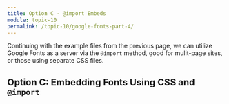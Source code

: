 ```yaml
---
title: Option C - @import Embeds
module: topic-10
permalink: /topic-10/google-fonts-part-4/
---
```


<div class="divider-heading"></div>

<!--
<span class="label label-warning">LOAD TIME:</span> This page contains embedded interactive content. In may take 3-10 seconds to completely load.
-->

Continuing with the example files from the previous page, we can utilize Google Fonts as a server via the `@import` method, good for mulit-page sites, or those using separate CSS files.

## Option C: Embedding Fonts Using CSS and `@import`


<!--
<iframe src="https://umontanamediaarts.com/MART341/wp-admin/admin-ajax.php?action=h5p_embed&id=31" width="877" height="430" frameborder="0" allowfullscreen="allowfullscreen"></iframe><script src="https://umontanamediaarts.com/MART341/wp-content/plugins/h5p/h5p-php-library/js/h5p-resizer.js" charset="UTF-8"></script>

<a href="https://umontanamediaarts.com/MART341/wp-admin/admin-ajax.php?action=h5p_embed&id=31" target="_new">View Larger</a>
-->